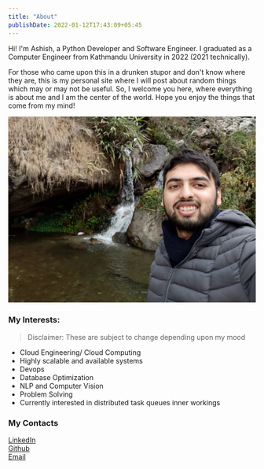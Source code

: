 ```yaml
---
title: "About"
publishDate: 2022-01-12T17:43:09+05:45
---
```



Hi! I'm Ashish, a Python Developer and Software Engineer. I graduated as a Computer Engineer from Kathmandu University in 2022 (2021 technically). 

For those who came upon this in a drunken stupor and don't know where they are, this is my personal site where I will post about random things which may or may not be useful. So, I welcome you here, where everything is about me and I am the center of the world. Hope you enjoy the things that come from my mind!

![Me](/images/me.jpg)

### My Interests:

> Disclaimer: These are subject to change depending upon my mood

- Cloud Engineering/ Cloud Computing
- Highly scalable and available systems
- Devops
- Database Optimization
- NLP and Computer Vision
- Problem Solving
- Currently interested in distributed task queues inner workings

### My Contacts

[LinkedIn](https://www.linkedin.com/in/ashish-s-4692b810b/)  
[Github](https://github.com/ashishsubedi)  
[Email](mailto:iamashishsubed@gmail.com)
